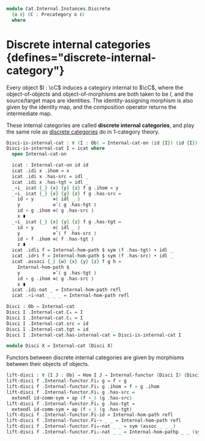 <!--
```agda
open import Cat.Prelude

import Cat.Internal.Base
import Cat.Reasoning
```
-->

```agda
module Cat.Internal.Instances.Discrete
  {o ℓ} (C : Precategory o ℓ)
  where
```

<!--
```agda
open Cat.Reasoning C
open Cat.Internal.Base C
open Internal-hom
```
-->

# Discrete internal categories {defines="discrete-internal-category"}

Every object $I : \cC$ induces a category internal to $\cC$, where the
object-of-objects and object-of-morphisms are both taken to be $I$, and
the source/target maps are identities. The identity-assigning morphism
is also given by the identity map, and the composition operator returns
the intermediate map.

These internal categories are called **discrete internal categories**,
and play the same role as [discrete categories] do in 1-category theory.

[discrete categories]: Cat.Instances.Discrete.html

```agda
Disci-is-internal-cat : ∀ (I : Ob) → Internal-cat-on (id {I}) (id {I})
Disci-is-internal-cat I = icat where
  open Internal-cat-on

  icat : Internal-cat-on id id
  icat .idi x .ihom = x
  icat .idi x .has-src = idl _
  icat .idi x .has-tgt = idl _
  _∘i_ icat {_} {x} {y} {z} f g .ihom = y
  _∘i_ icat {_} {x} {y} {z} f g .has-src =
    id ∘ y       ≡⟨ idl _ ⟩
    y            ≡˘⟨ g .has-tgt ⟩
    id ∘ g .ihom ≡⟨ g .has-src ⟩
    x ∎
  _∘i_ icat {_} {x} {y} {z} f g .has-tgt =
    id ∘ y       ≡⟨ idl _ ⟩
    y            ≡˘⟨ f .has-src ⟩
    id ∘ f .ihom ≡⟨ f .has-tgt ⟩
    z ∎
  icat .idli f = Internal-hom-path $ sym (f .has-tgt) ∙ idl _
  icat .idri f = Internal-hom-path $ sym (f .has-src) ∙ idl _
  icat .associ {_} {w} {x} {y} {z} f g h =
    Internal-hom-path $
    y            ≡˘⟨ g .has-tgt ⟩
    id ∘ g .ihom ≡⟨ g .has-src ⟩
    x ∎
  icat .idi-nat _ = Internal-hom-path refl
  icat .∘i-nat _ _ _ = Internal-hom-path refl

Disci : Ob → Internal-cat
Disci I .Internal-cat.C₀ = I
Disci I .Internal-cat.C₁ = I
Disci I .Internal-cat.src = id
Disci I .Internal-cat.tgt = id
Disci I .Internal-cat.has-internal-cat = Disci-is-internal-cat I

module Disci X = Internal-cat (Disci X)
```

<!--
```agda
Disci-hom→ob-path
  : ∀ {Γ X} {x y : Hom Γ X}
  → Disci.Homi X x y
  → x ≡ y
Disci-hom→ob-path f = sym (f .has-src) ∙ f .has-tgt

Disci-hom-is-prop
  : ∀ {Γ X} {x y : Hom Γ X}
  → is-prop (Disci.Homi X x y)
Disci-hom-is-prop {x = x} f g = ext $
  f .ihom ≡⟨ sym (idl _) ∙ f .has-src ⟩
  x       ≡˘⟨ sym (idl _) ∙ g .has-src ⟩
  g .ihom ∎
```
-->

Functors between discrete internal categories are given by morphisms
between their objects of objects.

```agda
lift-disci : ∀ {I J : Ob} → Hom I J → Internal-functor (Disci I) (Disci J)
lift-disci f .Internal-functor.Fi₀ g = f ∘ g
lift-disci f .Internal-functor.Fi₁ g .ihom = f ∘ g .ihom
lift-disci f .Internal-functor.Fi₁ g .has-src =
  extendl id-comm-sym ∙ ap (f ∘_) (g .has-src)
lift-disci f .Internal-functor.Fi₁ g .has-tgt =
  extendl id-comm-sym ∙ ap (f ∘_) (g .has-tgt)
lift-disci f .Internal-functor.Fi-id = Internal-hom-path refl
lift-disci f .Internal-functor.Fi-∘ _ _ = Internal-hom-path refl
lift-disci f .Internal-functor.Fi₀-nat _ _ = sym (assoc _ _ _)
lift-disci f .Internal-functor.Fi₁-nat _ _ = Internal-hom-pathp _ _ (sym (assoc _ _ _))
```
